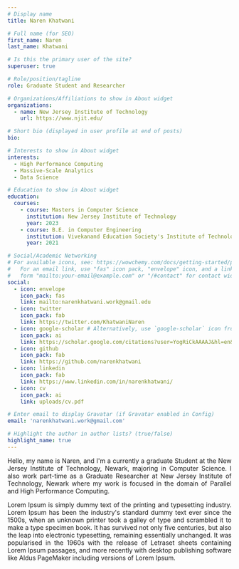 ```yaml
---
# Display name
title: Naren Khatwani

# Full name (for SEO)
first_name: Naren
last_name: Khatwani

# Is this the primary user of the site?
superuser: true

# Role/position/tagline
role: Graduate Student and Researcher

# Organizations/Affiliations to show in About widget
organizations:
  - name: New Jersey Institute of Technology
    url: https://www.njit.edu/

# Short bio (displayed in user profile at end of posts)
bio:

# Interests to show in About widget
interests:
  - High Performance Computing
  - Massive-Scale Analytics
  - Data Science

# Education to show in About widget
education:
  courses:
    - course: Masters in Computer Science
      institution: New Jersey Institute of Technology
      year: 2023
    - course: B.E. in Computer Engineering
      institution: Vivekanand Education Society's Institute of Technology
      year: 2021

# Social/Academic Networking
# For available icons, see: https://wowchemy.com/docs/getting-started/page-builder/#icons
#   For an email link, use "fas" icon pack, "envelope" icon, and a link in the
#   form "mailto:your-email@example.com" or "/#contact" for contact widget.
social:
  - icon: envelope
    icon_pack: fas
    link: mailto:narenkhatwani.work@gmail.edu
  - icon: twitter
    icon_pack: fab
    link: https://twitter.com/KhatwaniNaren
  - icon: google-scholar # Alternatively, use `google-scholar` icon from `ai` icon pack
    icon_pack: ai
    link: https://scholar.google.com/citations?user=YogRiCkAAAAJ&hl=en&oi=ao
  - icon: github
    icon_pack: fab
    link: https://github.com/narenkhatwani
  - icon: linkedin
    icon_pack: fab
    link: https://www.linkedin.com/in/narenkhatwani/
  - icon: cv
    icon_pack: ai
    link: uploads/cv.pdf

# Enter email to display Gravatar (if Gravatar enabled in Config)
email: 'narenkhatwani.work@gmail.com'

# Highlight the author in author lists? (true/false)
highlight_name: true
---
```


<p style='text-align: justify;'>
Hello, my name is Naren, and I'm a currently a graduate Student at the New Jersey Institute of Technology, Newark, majoring in Computer Science. I also work part-time as a Graduate Researcher at New Jersey Institute of Technology, Newark where my work is focused in the domain of Parallel and High Performance Computing.
</p>

<p style='text-align: justify;'>
Lorem Ipsum is simply dummy text of the printing and typesetting industry. Lorem Ipsum has been the industry's standard dummy text ever since the 1500s, when an unknown printer took a galley of type and scrambled it to make a type specimen book. It has survived not only five centuries, but also the leap into electronic typesetting, remaining essentially unchanged. It was popularised in the 1960s with the release of Letraset sheets containing Lorem Ipsum passages, and more recently with desktop publishing software like Aldus PageMaker including versions of Lorem Ipsum.
</p>
